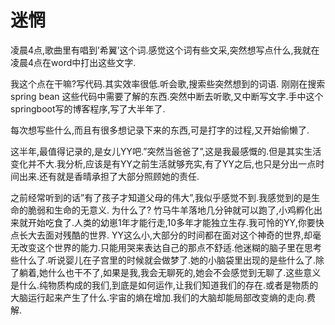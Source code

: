 # 迷惘

凌晨4点,歌曲里有唱到’希翼’这个词.感觉这个词有些文采,突然想写点什么,我就在凌晨4点在word中打出这些文字.

我这个点在干嘛?写代码.其实效率很低.听会歌,搜索些突然想到的词语.
刚刚在搜索spring bean 这些代码中需要了解的东西.突然中断去听歌,又中断写文字.手中这个springboot写的博客程序,写了大半年了.

每次想写些什么,而且有很多想记录下来的东西,可是打字的过程,又开始偷懒了.

这半年,最值得记录的,是女儿YY吧.”突然当爸爸了”,这是我最感慨的.但是其实生活变化并不大.我分析,应该是有YY之前生活就够充实,有了YY之后,也只是分出一点时间出来.还有就是香晴承担了大部分照顾她的责任.

之前经常听到的话”有了孩子才知道父母的伟大”,我似乎感觉不到.我感觉到的是生命的脆弱和生命的无意义.
为什么了?
竹马牛羊落地几分钟就可以跑了,小鸡孵化出来就开始吃食了.人类的幼崽1年才能行走,10多年才能独立生存.我可怜的YY,你要快点长大去面对残酷的世界.
YY这么小,大部分的时间都在面对这个神奇的世界,却毫无改变这个世界的能力.只能用哭来表达自己的那点不舒适.他迷糊的脑子里在思考些什么了.听说婴儿在子宫里的时候就会做梦了.她的小脑袋里出现的是些什么了.除了躺着,她什么也干不了,如果是我,我会无聊死的,她会不会感觉到无聊了.这些意义是什么.纯物质构成的我们,到底是如何运作,让我们知道我们的存在.或者是物质的大脑运行起来产生了什么.宇宙的熵在增加.我们的大脑却能局部改变熵的走向.费解.
